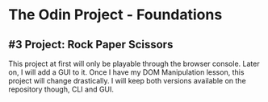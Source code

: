 # The Odin Project - Foundations
## #3 Project: Rock Paper Scissors

This project at first will only be playable through the browser console. Later on, I will add a GUI to it.
Once I have my DOM Manipulation lesson, this project will change drastically. I will keep both versions available on the repository though, CLI and GUI.